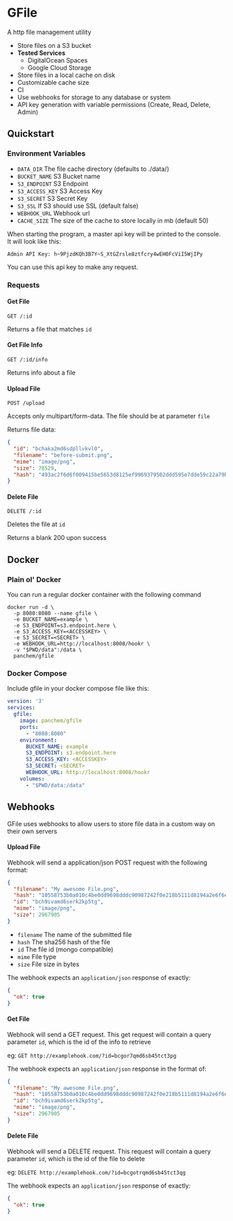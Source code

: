 # GFile

A http file management utility

- Store files on a S3 bucket
- **Tested Services**
  - DigitalOcean Spaces
  - Google Cloud Storage
- Store files in a local cache on disk
- Customizable cache size
- CI
- Use webhooks for storage to any database or system
- API key generation with variable permissions (Create, Read, Delete, Admin)

## Quickstart

### Environment Variables

- `DATA_DIR` The file cache directory (defaults to ./data/)
- `BUCKET_NAME` S3 Bucket name
- `S3_ENDPOINT` S3 Endpoint
- `S3_ACCESS_KEY` S3 Access Key
- `S3_SECRET` S3 Secret Key
- `S3_SSL` If S3 should use SSL (default false)
- `WEBHOOK_URL` Webhook url
- `CACHE_SIZE` The size of the cache to store locally in mb (default 50)

When starting the program, a master api key will be printed to the console. It will look like this:

```
Admin API Key: h~9PjzdKQh3B7Y~S_XtGZrsle8ztfcry4wEH0FcViI5WjIPy
```

You can use this api key to make any request.

### Requests

#### Get File

`GET /:id`

Returns a file that matches `id`

#### Get File Info

`GET /:id/info`

Returns info about a file

#### Upload File

`POST /upload`

Accepts only multipart/form-data. The file should be at parameter `file`

Returns file data:

```json
{
  "id": "bchaka2md6sdpllvkvl0",
  "filename": "before-submit.png",
  "mime": "image/png",
  "size": 78529,
  "hash": "493ac2f6d6f009415be5653d8125ef9969379502ddd595e7dde59c22a79b432c"
}
```

#### Delete File

`DELETE /:id`

Deletes the file at `id`

Returns a blank 200 upon success

## Docker

### Plain ol' Docker

You can run a regular docker container with the following command

```shell
docker run -d \
  -p 8080:8080 --name gfile \
  -e BUCKET_NAME=example \
  -e S3_ENDPOINT=s3.endpoint.here \
  -e S3_ACCESS_KEY=<ACCESSKEY> \
  -e S3_SECRET=<SECRET> \
  -e WEBHOOK_URL=http://localhost:8008/hookr \
  -v "$PWD/data":/data \
  panchem/gfile
```

### Docker Compose

Include gfile in your docker compose file like this:

```yaml
version: '3'
services:
  gfile:
    image: panchem/gfile
    ports:
      - "8080:8080"
    environment:
      BUCKET_NAME: example
      S3_ENDPOINT: s3.endpoint.here
      S3_ACCESS_KEY: <ACCESSKEY>
      S3_SECRET: <SECRET>
      WEBHOOK_URL: http://localhost:8008/hookr
    volumes:
      - "$PWD/data:/data"
```

## Webhooks

GFile uses webhooks to allow users to store file data in a custom way on their own servers

#### Upload File

Webhook will send a application/json POST request with the following format:

```json
{
  "filename": "My awesome File.png",
  "hash": "10558753b0a010c4be0dd9698dddc90987242f0e218b5111d8194a2e6f6e5266",
  "id": "bch9ivamd6serk2kp5tg",
  "mime": "image/png",
  "size": 2967905
}
```

- `filename` The name of the submitted file
- `hash` The sha256 hash of the file
- `id` The file id (mongo compatible)
- `mime` File type
- `size` File size in bytes

The webhook expects an `application/json` response of exactly:

```json
{
  "ok": true
}
```

#### Get File

Webhook will send a GET request. This get request will contain a query parameter `id`, which is the id of the info to retrieve

eg: `GET http://examplehook.com/?id=bcgor7qmd6sb45tct3pg`

The webhook expects an `application/json` response in the format of:

```json
{
  "filename": "My awesome File.png",
  "hash": "10558753b0a010c4be0dd9698dddc90987242f0e218b5111d8194a2e6f6e5266",
  "id": "bch9ivamd6serk2kp5tg",
  "mime": "image/png",
  "size": 2967905
}
```

#### Delete File

Webhook will send a DELETE request. This request will contain a query parameter `id`, which is the id of the file to delete

eg: `DELETE http://examplehook.com/?id=bcgotrqmd6sb45tct3qg`

The webhook expects an `application/json` response of exactly:

```json
{
  "ok": true
}
```

